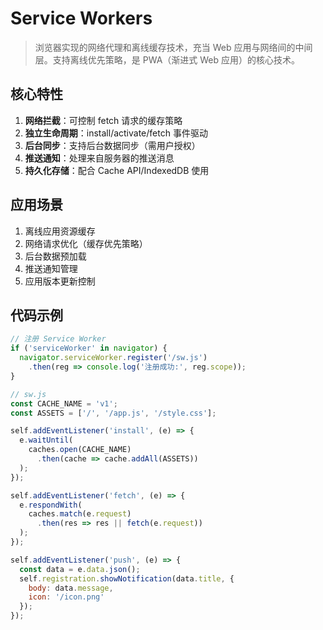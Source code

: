 # Service Workers

> 浏览器实现的网络代理和离线缓存技术，充当 Web 应用与网络间的中间层。支持离线优先策略，是 PWA（渐进式 Web 应用）的核心技术。

## 核心特性

1. **网络拦截**：可控制 fetch 请求的缓存策略
2. **独立生命周期**：install/activate/fetch 事件驱动
3. **后台同步**：支持后台数据同步（需用户授权）
4. **推送通知**：处理来自服务器的推送消息
5. **持久化存储**：配合 Cache API/IndexedDB 使用

## 应用场景

1. 离线应用资源缓存
2. 网络请求优化（缓存优先策略）
3. 后台数据预加载
4. 推送通知管理
5. 应用版本更新控制

## 代码示例

```js
// 注册 Service Worker  
if ('serviceWorker' in navigator) {
  navigator.serviceWorker.register('/sw.js')
    .then(reg => console.log('注册成功:', reg.scope));
}

// sw.js  
const CACHE_NAME = 'v1';
const ASSETS = ['/', '/app.js', '/style.css'];

self.addEventListener('install', (e) => {
  e.waitUntil(
    caches.open(CACHE_NAME)
      .then(cache => cache.addAll(ASSETS))
  );
});

self.addEventListener('fetch', (e) => {
  e.respondWith(
    caches.match(e.request)
      .then(res => res || fetch(e.request))
  );
});

self.addEventListener('push', (e) => {
  const data = e.data.json();
  self.registration.showNotification(data.title, {
    body: data.message,
    icon: '/icon.png'
  });
});
```
